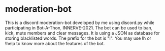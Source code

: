 # moderation-bot

This is a discord moderation-bot developed by me using discord.py while participating in Bot-A-Thon, INNERVE-2021. The bot can be used to ban, kick, mute members and clear messages. It is using a JSON as database for storing blacklisted words. The prefix for the bot is "!". You may use !h or !help to know more about the features of the bot.
